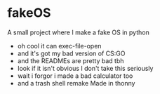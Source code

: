 # fakeOS
A small project where I make a fake OS in python
- oh cool it can exec-file-open
- and it's got my bad version of CS:GO
- and the READMEs are pretty bad tbh
- look if it isn't obvious I don't take this seriously
- wait i forgor i made a bad calculator too
- and a trash shell remake
Made in thonny

